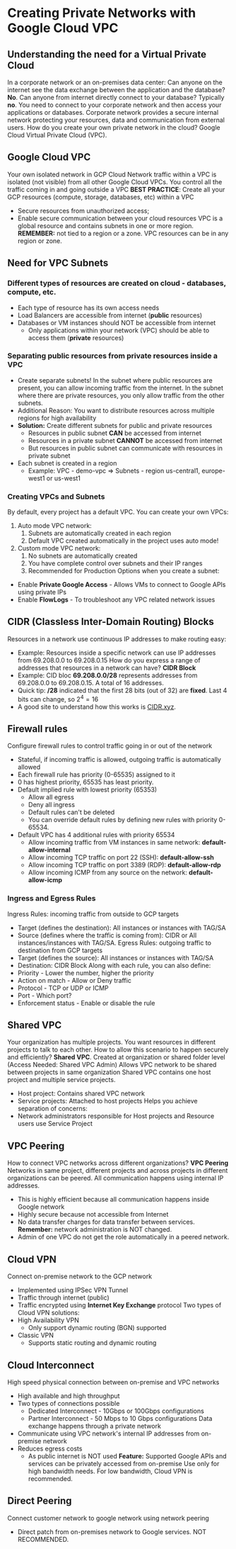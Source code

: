 # Creating Private Networks with Google Cloud VPC
## Understanding the need for a Virtual Private Cloud
In a corporate network or an on-premises data center: Can anyone on the internet see the data exchange between the application and the database? **No**.
Can anyone from internet directly connect to your database? Typically **no**. You need to connect to your corporate network and then access your applications or databases.
Corporate network provides a secure internal network protecting your resources, data and communication from external users.
How do you create your own private network in the cloud? Google Cloud Virtual Private Cloud (VPC).
## Google Cloud VPC
Your own isolated network in GCP Cloud
Network traffic within a VPC is isolated (not visible) from all other Google Cloud VPCs.
You control all the traffic coming in and going outside a VPC
**BEST PRACTICE**: Create all your GCP resources (compute, storage, databases, etc) within a VPC
- Secure resources from unauthorized access;
- Enable secure communication between your cloud resources
VPC is a global resource and contains subnets in one or more region. **REMEMBER:** not tied to a region or a zone. VPC resources can be in any region or zone.
## Need for VPC Subnets
### Different types of resources are created on cloud - databases, compute, etc.
- Each type of resource has its own access needs
- Load Balancers are accessible from internet (**public** resources)
- Databases or VM instances should NOT be accessible from internet
	- Only applications within your network (VPC) should be able to access them (**private** resources)
### Separating public resources from private resources inside a VPC
- Create separate subnets! In the subnet where public resources are present, you can allow incoming traffic from the internet. In the subnet where there are private resources, you only allow traffic from the other subnets.
- Additional Reason: You want to distribute resources across multiple regions for high availability
- **Solution:** Create different subnets for public and private resources
	- Resources in public subnet **CAN** be accessed from internet
	- Resources in a private subnet **CANNOT** be accessed from internet
	- But resources in public subnet can communicate with resources in private subnet
- Each subnet is created in a region
	- Example: VPC - demo-vpc => Subnets - region us-central1, europe-west1 or us-west1
### Creating VPCs and Subnets
By default, every project has a default VPC.
You can create your own VPCs:
1. Auto mode VPC network:
	1. Subnets are automatically created in each region
	2. Default VPC created automatically in the project uses auto mode!
2. Custom mode VPC network:
	1. No subnets are automatically created
	2. You have complete control over subnets and their IP ranges
	3. Recommended for Production
Options when you create a subnet:
- Enable **Private Google Access** - Allows VMs to connect to Google APIs using private IPs
- Enable **FlowLogs** - To troubleshoot any VPC related network issues
## CIDR (Classless Inter-Domain Routing) Blocks
Resources in a network use continuous IP addresses to make routing easy:
- Example: Resources inside a specific network can use IP addresses from 69.208.0.0 to 69.208.0.15
How do you express a range of addresses that resources in a network can have? **CIDR Block**
- Example: CID bloc **69.208.0.0/28** represents addresses from 69.208.0.0 to 69.208.0.15. A total of 16 addresses.
- Quick tip: **/28** indicated that the first 28 bits (out of 32) are **fixed**. Last 4 bits can change, so $2^4 = 16$ 
- A good site to understand how this works is [CIDR.xyz](https://cidr.xyz).
## Firewall rules
Configure firewall rules to control traffic going in or out of the network
- Stateful, if incoming traffic is allowed, outgoing traffic is automatically allowed
- Each firewall rule has priority (0-65535) assigned to it
- 0 has highest priority, 65535 has least priority.
- Default implied rule with lowest priority (65353)
	- Allow all egress
	- Deny all ingress
	- Default rules can't be deleted
	- You can override default rules by defining new rules with priority 0-65534.
- Default VPC has 4 additional rules with priority 65534
	- Allow incoming traffic from VM instances in same network: **default-allow-internal**
	- Allow incoming TCP traffic on port 22 (SSH): **default-allow-ssh**
	- Allow incoming TCP traffic on port 3389 (RDP): **default-allow-rdp**
	- Allow incoming ICMP from any source on the network: **default-allow-icmp**
### Ingress and Egress Rules
Ingress Rules: incoming traffic from outside to GCP targets
- Target (defines the destination): All instances or instances with TAG/SA
- Source (defines where the traffic is coming from): CIDR or All instances/instances with TAG/SA.
Egress Rules: outgoing traffic to destination from GCP targets
- Target (defines the source): All instances or instances with TAG/SA
- Destination: CIDR Block
Along with each rule, you can also define:
- Priority - Lower the number, higher the priority
- Action on match - Allow or Deny traffic
- Protocol - TCP or UDP or ICMP
- Port - Which port?
- Enforcement status - Enable or disable the rule
## Shared VPC
Your organization has multiple projects. You want resources in different projects to talk to each other. How to allow this scenario to happen securely and efficiently? **Shared VPC**.
Created at organization or shared folder level (Access Needed: Shared VPC Admin)
Allows VPC network to be shared between projects in same organization
Shared VPC contains one host project and multiple service projects.
- Host project: Contains shared VPC network
- Service projects: Attached to host projects
Helps you achieve separation of concerns:
- Network administrators responsible for Host projects and Resource users use Service Project
## VPC Peering
How to connect VPC networks across different organizations? **VPC Peering**
Networks in same project, different projects and across projects in different organizations can be peered.
All communication happens using internal IP addresses.
- This is highly efficient because all communication happens inside Google network
- Highly secure because not accessible from Internet
- No data transfer charges for data transfer between services.
**Remember:** network administration is NOT changed. 
- Admin of one VPC do not get the role automatically in a peered network.
## Cloud VPN
Connect on-premise network to the GCP network
- Implemented using IPSec VPN Tunnel
- Traffic through internet (public)
- Traffic encrypted using **Internet Key Exchange** protocol
Two types of Cloud VPN solutions:
- High Availability VPN
	- Only support dynamic routing (BGN) supported
- Classic VPN
	- Supports static routing and dynamic routing
## Cloud Interconnect
High speed physical connection between on-premise and VPC networks
- High available and high throughput
- Two types of connections possible
	- Dedicated Interconnect - 10Gbps or 100Gbps configurations
	- Partner Interconnect - 50 Mbps to 10 Gbps configurations
Data exchange happens through a private network
- Communicate using VPC network's internal IP addresses from on-premise network
- Reduces egress costs
	- As public internet is NOT used
**Feature:** Supported Google APIs and services can be privately accessed from on-premise
Use only for high bandwidth needs. For low bandwidth, Cloud VPN is recommended.
## Direct Peering
Connect customer network to google network using network peering
- Direct patch from on-premises network to Google services.
NOT RECOMMENDED.